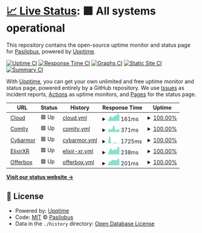# [📈 Live Status](https://demo.upptime.js.org): <!--live status--> **🟩 All systems operational**

This repository contains the open-source uptime monitor and status page for [Pasilobus](http://www.pasilobus.com), powered by [Upptime](https://github.com/upptime/upptime).

[![Uptime CI](https://github.com/pasilobus/status-page/workflows/Uptime%20CI/badge.svg)](https://github.com/pasilobus/status-page/actions?query=workflow%3A%22Uptime+CI%22)
[![Response Time CI](https://github.com/pasilobus/status-page/workflows/Response%20Time%20CI/badge.svg)](https://github.com/pasilobus/status-page/actions?query=workflow%3A%22Response+Time+CI%22)
[![Graphs CI](https://github.com/pasilobus/status-page/workflows/Graphs%20CI/badge.svg)](https://github.com/pasilobus/status-page/actions?query=workflow%3A%22Graphs+CI%22)
[![Static Site CI](https://github.com/pasilobus/status-page/workflows/Static%20Site%20CI/badge.svg)](https://github.com/pasilobus/status-page/actions?query=workflow%3A%22Static+Site+CI%22)
[![Summary CI](https://github.com/pasilobus/status-page/workflows/Summary%20CI/badge.svg)](https://github.com/pasilobus/status-page/actions?query=workflow%3A%22Summary+CI%22)

With [Upptime](https://upptime.js.org), you can get your own unlimited and free uptime monitor and status page, powered entirely by a GitHub repository. We use [Issues](https://github.com/pasilobus/status-page/issues) as incident reports, [Actions](https://github.com/pasilobus/status-page/actions) as uptime monitors, and [Pages](https://demo.upptime.js.org) for the status page.

<!--start: status pages-->
<!-- This summary is generated by Upptime (https://github.com/upptime/upptime) -->
<!-- Do not edit this manually, your changes will be overwritten -->
<!-- prettier-ignore -->
| URL | Status | History | Response Time | Uptime |
| --- | ------ | ------- | ------------- | ------ |
| <img alt="" src="https://favicons.githubusercontent.com/www.pasilobus.com" height="13"> [Cloud](https://www.pasilobus.com) | 🟩 Up | [cloud.yml](https://github.com/Pasilobus/status-page/commits/HEAD/history/cloud.yml) | <details><summary><img alt="Response time graph" src="./graphs/cloud/response-time-week.png" height="20"> 161ms</summary><br><a href="https://status.pasilobus.com/history/cloud"><img alt="Response time 117" src="https://img.shields.io/endpoint?url=https%3A%2F%2Fraw.githubusercontent.com%2FPasilobus%2Fstatus-page%2FHEAD%2Fapi%2Fcloud%2Fresponse-time.json"></a><br><a href="https://status.pasilobus.com/history/cloud"><img alt="24-hour response time 192" src="https://img.shields.io/endpoint?url=https%3A%2F%2Fraw.githubusercontent.com%2FPasilobus%2Fstatus-page%2FHEAD%2Fapi%2Fcloud%2Fresponse-time-day.json"></a><br><a href="https://status.pasilobus.com/history/cloud"><img alt="7-day response time 161" src="https://img.shields.io/endpoint?url=https%3A%2F%2Fraw.githubusercontent.com%2FPasilobus%2Fstatus-page%2FHEAD%2Fapi%2Fcloud%2Fresponse-time-week.json"></a><br><a href="https://status.pasilobus.com/history/cloud"><img alt="30-day response time 117" src="https://img.shields.io/endpoint?url=https%3A%2F%2Fraw.githubusercontent.com%2FPasilobus%2Fstatus-page%2FHEAD%2Fapi%2Fcloud%2Fresponse-time-month.json"></a><br><a href="https://status.pasilobus.com/history/cloud"><img alt="1-year response time 117" src="https://img.shields.io/endpoint?url=https%3A%2F%2Fraw.githubusercontent.com%2FPasilobus%2Fstatus-page%2FHEAD%2Fapi%2Fcloud%2Fresponse-time-year.json"></a></details> | <details><summary><a href="https://status.pasilobus.com/history/cloud">100.00%</a></summary><a href="https://status.pasilobus.com/history/cloud"><img alt="All-time uptime 99.28%" src="https://img.shields.io/endpoint?url=https%3A%2F%2Fraw.githubusercontent.com%2FPasilobus%2Fstatus-page%2FHEAD%2Fapi%2Fcloud%2Fuptime.json"></a><br><a href="https://status.pasilobus.com/history/cloud"><img alt="24-hour uptime 100.00%" src="https://img.shields.io/endpoint?url=https%3A%2F%2Fraw.githubusercontent.com%2FPasilobus%2Fstatus-page%2FHEAD%2Fapi%2Fcloud%2Fuptime-day.json"></a><br><a href="https://status.pasilobus.com/history/cloud"><img alt="7-day uptime 100.00%" src="https://img.shields.io/endpoint?url=https%3A%2F%2Fraw.githubusercontent.com%2FPasilobus%2Fstatus-page%2FHEAD%2Fapi%2Fcloud%2Fuptime-week.json"></a><br><a href="https://status.pasilobus.com/history/cloud"><img alt="30-day uptime 99.28%" src="https://img.shields.io/endpoint?url=https%3A%2F%2Fraw.githubusercontent.com%2FPasilobus%2Fstatus-page%2FHEAD%2Fapi%2Fcloud%2Fuptime-month.json"></a><br><a href="https://status.pasilobus.com/history/cloud"><img alt="1-year uptime 99.28%" src="https://img.shields.io/endpoint?url=https%3A%2F%2Fraw.githubusercontent.com%2FPasilobus%2Fstatus-page%2FHEAD%2Fapi%2Fcloud%2Fuptime-year.json"></a></details>
| <img alt="" src="https://favicons.githubusercontent.com/www.comity.app" height="13"> [Comity](https://www.comity.app) | 🟩 Up | [comity.yml](https://github.com/Pasilobus/status-page/commits/HEAD/history/comity.yml) | <details><summary><img alt="Response time graph" src="./graphs/comity/response-time-week.png" height="20"> 371ms</summary><br><a href="https://status.pasilobus.com/history/comity"><img alt="Response time 346" src="https://img.shields.io/endpoint?url=https%3A%2F%2Fraw.githubusercontent.com%2FPasilobus%2Fstatus-page%2FHEAD%2Fapi%2Fcomity%2Fresponse-time.json"></a><br><a href="https://status.pasilobus.com/history/comity"><img alt="24-hour response time 318" src="https://img.shields.io/endpoint?url=https%3A%2F%2Fraw.githubusercontent.com%2FPasilobus%2Fstatus-page%2FHEAD%2Fapi%2Fcomity%2Fresponse-time-day.json"></a><br><a href="https://status.pasilobus.com/history/comity"><img alt="7-day response time 371" src="https://img.shields.io/endpoint?url=https%3A%2F%2Fraw.githubusercontent.com%2FPasilobus%2Fstatus-page%2FHEAD%2Fapi%2Fcomity%2Fresponse-time-week.json"></a><br><a href="https://status.pasilobus.com/history/comity"><img alt="30-day response time 346" src="https://img.shields.io/endpoint?url=https%3A%2F%2Fraw.githubusercontent.com%2FPasilobus%2Fstatus-page%2FHEAD%2Fapi%2Fcomity%2Fresponse-time-month.json"></a><br><a href="https://status.pasilobus.com/history/comity"><img alt="1-year response time 346" src="https://img.shields.io/endpoint?url=https%3A%2F%2Fraw.githubusercontent.com%2FPasilobus%2Fstatus-page%2FHEAD%2Fapi%2Fcomity%2Fresponse-time-year.json"></a></details> | <details><summary><a href="https://status.pasilobus.com/history/comity">100.00%</a></summary><a href="https://status.pasilobus.com/history/comity"><img alt="All-time uptime 100.00%" src="https://img.shields.io/endpoint?url=https%3A%2F%2Fraw.githubusercontent.com%2FPasilobus%2Fstatus-page%2FHEAD%2Fapi%2Fcomity%2Fuptime.json"></a><br><a href="https://status.pasilobus.com/history/comity"><img alt="24-hour uptime 100.00%" src="https://img.shields.io/endpoint?url=https%3A%2F%2Fraw.githubusercontent.com%2FPasilobus%2Fstatus-page%2FHEAD%2Fapi%2Fcomity%2Fuptime-day.json"></a><br><a href="https://status.pasilobus.com/history/comity"><img alt="7-day uptime 100.00%" src="https://img.shields.io/endpoint?url=https%3A%2F%2Fraw.githubusercontent.com%2FPasilobus%2Fstatus-page%2FHEAD%2Fapi%2Fcomity%2Fuptime-week.json"></a><br><a href="https://status.pasilobus.com/history/comity"><img alt="30-day uptime 100.00%" src="https://img.shields.io/endpoint?url=https%3A%2F%2Fraw.githubusercontent.com%2FPasilobus%2Fstatus-page%2FHEAD%2Fapi%2Fcomity%2Fuptime-month.json"></a><br><a href="https://status.pasilobus.com/history/comity"><img alt="1-year uptime 100.00%" src="https://img.shields.io/endpoint?url=https%3A%2F%2Fraw.githubusercontent.com%2FPasilobus%2Fstatus-page%2FHEAD%2Fapi%2Fcomity%2Fuptime-year.json"></a></details>
| <img alt="" src="https://favicons.githubusercontent.com/www.cybarmor.app" height="13"> [Cybarmor](https://www.cybarmor.app) | 🟩 Up | [cybarmor.yml](https://github.com/Pasilobus/status-page/commits/HEAD/history/cybarmor.yml) | <details><summary><img alt="Response time graph" src="./graphs/cybarmor/response-time-week.png" height="20"> 1725ms</summary><br><a href="https://status.pasilobus.com/history/cybarmor"><img alt="Response time 1000" src="https://img.shields.io/endpoint?url=https%3A%2F%2Fraw.githubusercontent.com%2FPasilobus%2Fstatus-page%2FHEAD%2Fapi%2Fcybarmor%2Fresponse-time.json"></a><br><a href="https://status.pasilobus.com/history/cybarmor"><img alt="24-hour response time 246" src="https://img.shields.io/endpoint?url=https%3A%2F%2Fraw.githubusercontent.com%2FPasilobus%2Fstatus-page%2FHEAD%2Fapi%2Fcybarmor%2Fresponse-time-day.json"></a><br><a href="https://status.pasilobus.com/history/cybarmor"><img alt="7-day response time 1725" src="https://img.shields.io/endpoint?url=https%3A%2F%2Fraw.githubusercontent.com%2FPasilobus%2Fstatus-page%2FHEAD%2Fapi%2Fcybarmor%2Fresponse-time-week.json"></a><br><a href="https://status.pasilobus.com/history/cybarmor"><img alt="30-day response time 1000" src="https://img.shields.io/endpoint?url=https%3A%2F%2Fraw.githubusercontent.com%2FPasilobus%2Fstatus-page%2FHEAD%2Fapi%2Fcybarmor%2Fresponse-time-month.json"></a><br><a href="https://status.pasilobus.com/history/cybarmor"><img alt="1-year response time 1000" src="https://img.shields.io/endpoint?url=https%3A%2F%2Fraw.githubusercontent.com%2FPasilobus%2Fstatus-page%2FHEAD%2Fapi%2Fcybarmor%2Fresponse-time-year.json"></a></details> | <details><summary><a href="https://status.pasilobus.com/history/cybarmor">100.00%</a></summary><a href="https://status.pasilobus.com/history/cybarmor"><img alt="All-time uptime 100.00%" src="https://img.shields.io/endpoint?url=https%3A%2F%2Fraw.githubusercontent.com%2FPasilobus%2Fstatus-page%2FHEAD%2Fapi%2Fcybarmor%2Fuptime.json"></a><br><a href="https://status.pasilobus.com/history/cybarmor"><img alt="24-hour uptime 100.00%" src="https://img.shields.io/endpoint?url=https%3A%2F%2Fraw.githubusercontent.com%2FPasilobus%2Fstatus-page%2FHEAD%2Fapi%2Fcybarmor%2Fuptime-day.json"></a><br><a href="https://status.pasilobus.com/history/cybarmor"><img alt="7-day uptime 100.00%" src="https://img.shields.io/endpoint?url=https%3A%2F%2Fraw.githubusercontent.com%2FPasilobus%2Fstatus-page%2FHEAD%2Fapi%2Fcybarmor%2Fuptime-week.json"></a><br><a href="https://status.pasilobus.com/history/cybarmor"><img alt="30-day uptime 100.00%" src="https://img.shields.io/endpoint?url=https%3A%2F%2Fraw.githubusercontent.com%2FPasilobus%2Fstatus-page%2FHEAD%2Fapi%2Fcybarmor%2Fuptime-month.json"></a><br><a href="https://status.pasilobus.com/history/cybarmor"><img alt="1-year uptime 100.00%" src="https://img.shields.io/endpoint?url=https%3A%2F%2Fraw.githubusercontent.com%2FPasilobus%2Fstatus-page%2FHEAD%2Fapi%2Fcybarmor%2Fuptime-year.json"></a></details>
| <img alt="" src="https://favicons.githubusercontent.com/www.elixirxr.app" height="13"> [ElixirXR](https://www.elixirxr.app) | 🟩 Up | [elixir-xr.yml](https://github.com/Pasilobus/status-page/commits/HEAD/history/elixir-xr.yml) | <details><summary><img alt="Response time graph" src="./graphs/elixir-xr/response-time-week.png" height="20"> 238ms</summary><br><a href="https://status.pasilobus.com/history/elixir-xr"><img alt="Response time 302" src="https://img.shields.io/endpoint?url=https%3A%2F%2Fraw.githubusercontent.com%2FPasilobus%2Fstatus-page%2FHEAD%2Fapi%2Felixir-xr%2Fresponse-time.json"></a><br><a href="https://status.pasilobus.com/history/elixir-xr"><img alt="24-hour response time 291" src="https://img.shields.io/endpoint?url=https%3A%2F%2Fraw.githubusercontent.com%2FPasilobus%2Fstatus-page%2FHEAD%2Fapi%2Felixir-xr%2Fresponse-time-day.json"></a><br><a href="https://status.pasilobus.com/history/elixir-xr"><img alt="7-day response time 238" src="https://img.shields.io/endpoint?url=https%3A%2F%2Fraw.githubusercontent.com%2FPasilobus%2Fstatus-page%2FHEAD%2Fapi%2Felixir-xr%2Fresponse-time-week.json"></a><br><a href="https://status.pasilobus.com/history/elixir-xr"><img alt="30-day response time 302" src="https://img.shields.io/endpoint?url=https%3A%2F%2Fraw.githubusercontent.com%2FPasilobus%2Fstatus-page%2FHEAD%2Fapi%2Felixir-xr%2Fresponse-time-month.json"></a><br><a href="https://status.pasilobus.com/history/elixir-xr"><img alt="1-year response time 302" src="https://img.shields.io/endpoint?url=https%3A%2F%2Fraw.githubusercontent.com%2FPasilobus%2Fstatus-page%2FHEAD%2Fapi%2Felixir-xr%2Fresponse-time-year.json"></a></details> | <details><summary><a href="https://status.pasilobus.com/history/elixir-xr">100.00%</a></summary><a href="https://status.pasilobus.com/history/elixir-xr"><img alt="All-time uptime 99.28%" src="https://img.shields.io/endpoint?url=https%3A%2F%2Fraw.githubusercontent.com%2FPasilobus%2Fstatus-page%2FHEAD%2Fapi%2Felixir-xr%2Fuptime.json"></a><br><a href="https://status.pasilobus.com/history/elixir-xr"><img alt="24-hour uptime 100.00%" src="https://img.shields.io/endpoint?url=https%3A%2F%2Fraw.githubusercontent.com%2FPasilobus%2Fstatus-page%2FHEAD%2Fapi%2Felixir-xr%2Fuptime-day.json"></a><br><a href="https://status.pasilobus.com/history/elixir-xr"><img alt="7-day uptime 100.00%" src="https://img.shields.io/endpoint?url=https%3A%2F%2Fraw.githubusercontent.com%2FPasilobus%2Fstatus-page%2FHEAD%2Fapi%2Felixir-xr%2Fuptime-week.json"></a><br><a href="https://status.pasilobus.com/history/elixir-xr"><img alt="30-day uptime 99.28%" src="https://img.shields.io/endpoint?url=https%3A%2F%2Fraw.githubusercontent.com%2FPasilobus%2Fstatus-page%2FHEAD%2Fapi%2Felixir-xr%2Fuptime-month.json"></a><br><a href="https://status.pasilobus.com/history/elixir-xr"><img alt="1-year uptime 99.28%" src="https://img.shields.io/endpoint?url=https%3A%2F%2Fraw.githubusercontent.com%2FPasilobus%2Fstatus-page%2FHEAD%2Fapi%2Felixir-xr%2Fuptime-year.json"></a></details>
| <img alt="" src="https://favicons.githubusercontent.com/www.offerbox.app" height="13"> [Offerbox](https://www.offerbox.app) | 🟩 Up | [offerbox.yml](https://github.com/Pasilobus/status-page/commits/HEAD/history/offerbox.yml) | <details><summary><img alt="Response time graph" src="./graphs/offerbox/response-time-week.png" height="20"> 201ms</summary><br><a href="https://status.pasilobus.com/history/offerbox"><img alt="Response time 204" src="https://img.shields.io/endpoint?url=https%3A%2F%2Fraw.githubusercontent.com%2FPasilobus%2Fstatus-page%2FHEAD%2Fapi%2Fofferbox%2Fresponse-time.json"></a><br><a href="https://status.pasilobus.com/history/offerbox"><img alt="24-hour response time 221" src="https://img.shields.io/endpoint?url=https%3A%2F%2Fraw.githubusercontent.com%2FPasilobus%2Fstatus-page%2FHEAD%2Fapi%2Fofferbox%2Fresponse-time-day.json"></a><br><a href="https://status.pasilobus.com/history/offerbox"><img alt="7-day response time 201" src="https://img.shields.io/endpoint?url=https%3A%2F%2Fraw.githubusercontent.com%2FPasilobus%2Fstatus-page%2FHEAD%2Fapi%2Fofferbox%2Fresponse-time-week.json"></a><br><a href="https://status.pasilobus.com/history/offerbox"><img alt="30-day response time 204" src="https://img.shields.io/endpoint?url=https%3A%2F%2Fraw.githubusercontent.com%2FPasilobus%2Fstatus-page%2FHEAD%2Fapi%2Fofferbox%2Fresponse-time-month.json"></a><br><a href="https://status.pasilobus.com/history/offerbox"><img alt="1-year response time 204" src="https://img.shields.io/endpoint?url=https%3A%2F%2Fraw.githubusercontent.com%2FPasilobus%2Fstatus-page%2FHEAD%2Fapi%2Fofferbox%2Fresponse-time-year.json"></a></details> | <details><summary><a href="https://status.pasilobus.com/history/offerbox">100.00%</a></summary><a href="https://status.pasilobus.com/history/offerbox"><img alt="All-time uptime 100.00%" src="https://img.shields.io/endpoint?url=https%3A%2F%2Fraw.githubusercontent.com%2FPasilobus%2Fstatus-page%2FHEAD%2Fapi%2Fofferbox%2Fuptime.json"></a><br><a href="https://status.pasilobus.com/history/offerbox"><img alt="24-hour uptime 100.00%" src="https://img.shields.io/endpoint?url=https%3A%2F%2Fraw.githubusercontent.com%2FPasilobus%2Fstatus-page%2FHEAD%2Fapi%2Fofferbox%2Fuptime-day.json"></a><br><a href="https://status.pasilobus.com/history/offerbox"><img alt="7-day uptime 100.00%" src="https://img.shields.io/endpoint?url=https%3A%2F%2Fraw.githubusercontent.com%2FPasilobus%2Fstatus-page%2FHEAD%2Fapi%2Fofferbox%2Fuptime-week.json"></a><br><a href="https://status.pasilobus.com/history/offerbox"><img alt="30-day uptime 100.00%" src="https://img.shields.io/endpoint?url=https%3A%2F%2Fraw.githubusercontent.com%2FPasilobus%2Fstatus-page%2FHEAD%2Fapi%2Fofferbox%2Fuptime-month.json"></a><br><a href="https://status.pasilobus.com/history/offerbox"><img alt="1-year uptime 100.00%" src="https://img.shields.io/endpoint?url=https%3A%2F%2Fraw.githubusercontent.com%2FPasilobus%2Fstatus-page%2FHEAD%2Fapi%2Fofferbox%2Fuptime-year.json"></a></details>

<!--end: status pages-->

[**Visit our status website →**](https://status.pasilobus.com)

## 📄 License

- Powered by: [Upptime](https://github.com/upptime/upptime)
- Code: [MIT](./LICENSE) © [Pasilobus](http://www.pasilobus.com)
- Data in the `./history` directory: [Open Database License](https://opendatacommons.org/licenses/odbl/1-0/)
